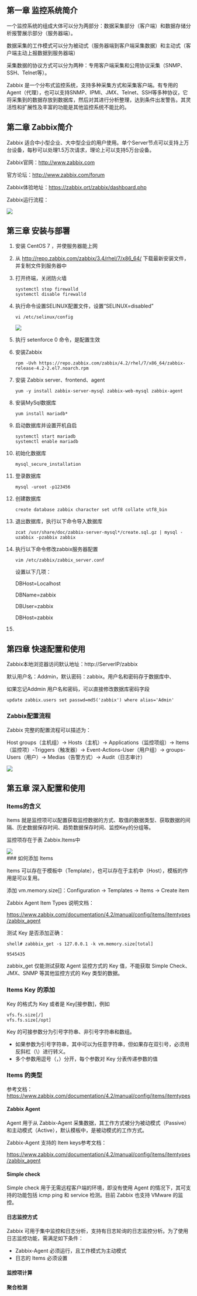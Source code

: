 ## 第一章 监控系统简介

一个监控系统的组成大体可以分为两部分：数据采集部分（客户端）和数据存储分析报警展示部分（服务器端）。

数据采集的工作模式可以分为被动式（服务器端到客户端采集数据）和主动式（客户端主动上报数据到服务器端）

采集数据的协议方式可以分为两种：专用客户端采集和公用协议采集（SNMP、SSH、Telnet等）。

Zabbix 是一个分布式监控系统，支持多种采集方式和采集客户端。有专用的Agent（代理），也可以支持SNMP、IPMI、JMX、Telnet、SSH等多种协议，它将采集到的数据存放到数据库，然后对其进行分析整理，达到条件出发警告。其灵活性和扩展性及丰富的功能是其他监控系统不能比的。

## 第二章 Zabbix简介

Zabbix 适合中小型企业、大中型企业的用户使用。单个Server节点可以支持上万台设备，每秒可以处理1.5万次请求，理论上可以支持5万台设备。

Zabbix官网：http://www.zabbix.com

官方论坛：http://www.zabbix.com/forum

Zabbix体验地址：https://zabbix.ort/zabbix/dashboard.php

Zabbix运行流程：

<div>
    <image src="../img/1.png"></image>
</div>

## 第三章 安装与部署

1. 安装 CentOS 7 ，并使服务器能上网

2. 从 http://repo.zabbix.com/zabbix/3.4/rhel/7/x86_64/ 下载最新安装文件，并复制文件到服务器中

3. 打开终端，关闭防火墙

   ```
   systemctl stop firewalld
   systemctl disable firewalld
   ```

4. 执行命令设置SELINUX配置文件，设置“SELINUX=disabled”

   ```
   vi /etc/selinux/config
   ```

   <div>
       <image src="../img/install1.png"></image>
   </div>

5. 执行 setenforce 0 命令，是配置生效

6. 安装Zabbix

   ```
   rpm -Uvh https://repo.zabbix.com/zabbix/4.2/rhel/7/x86_64/zabbix-release-4.2-2.el7.noarch.rpm
   ```

7. 安装 Zabbix server、frontend、agent

   ```
   yum -y install zabbix-server-mysql zabbix-web-mysql zabbix-agent
   ```

8. 安装MySql数据库

   ```
   yum install mariadb*
   ```

9. 启动数据库并设置开机自启

   ```
   systemctl start mariadb
   systemctl enable mariadb
   ```

10. 初始化数据库

    ```
    mysql_secure_installation
    ```

11. 登录数据库

    ```
    mysql -uroot -p123456
    ```

12. 创建数据库

    ```
    create database zabbix character set utf8 collate utf8_bin
    ```

13. 退出数据库，执行以下命令导入数据库

    ```
    zcat /usr/share/doc/zabbix-server-mysql*/create.sql.gz | mysql -uzabbix -pzabbix zabbix
    ```

14. 执行以下命令修改zabbix服务器配置

    ```
    vim /etc/zabbix/zabbix_server.conf
    ```

    设置以下几项：

    DBHost=Localhost

    DBName=zabbix

    DBUser=zabbix

    DBHost=zabbix

15. 

## 第四章 快速配置和使用

Zabbix本地浏览器访问默认地址：http://ServerIP/zabbix

默认用户名：Addmin，默认密码：zabbix。用户名和密码存于数据库中、

如果忘记Addmin 用户名和密码，可以直接修改数据库密码字段

```
update zabbix.users set passwd=md5('zabbix') where alias='Admin'
```

### Zabbix配置流程

Zabbix 完整的配置流程可以描述为：

Host groups（主机组）-> Hosts（主机）-> Applications（监控项组）-> Items（监控项）-Triggers（触发器）-> Event-Actions-User（用户组）-> groups-Users（用户）-> Medias（告警方式）-> Audit（日志审计）

<div>
    <image src="../img/配置流程.jpg"></image>
</div>


## 第五章 深入配置和使用

### Items的含义

Items 就是监控项可以配置获取监控数据的方式、取值的数据类型、获取数据的间隔、历史数据保存时间、趋势数据保存时间、监控Key的分组等。

监控项存在于表 Zabbix.Items中

<div>
    <image src="../img/items.png"></image>
</div>
### 如何添加 Items

Items 可以存在于模板中（Template），也可以存在于主机中（Host），模板的作用是可以复用。

添加 vm.memory.size[]：Configuration -> Templates -> Items -> Create item

Zabbix Agent Item Types 说明文档：

<https://www.zabbix.com/documentation/4.2/manual/config/items/itemtypes/zabbix_agent>

测试 Key 是否添加正确：

```shell
shell# zabbbix_get -s 127.0.0.1 -k vm.memory.size[total]

9545435
```

zabbix_get 仅能测试获取 Agent 监控方式的 Key 值，不能获取 Simple Check、JMX、SNMP 等其他监控方式的 Key 类型的数据。

### Items Key 的添加

Key 的格式为 Key 或者是 Key[接参数]，例如

```
vfs.fs.size[/]
vfs.fs.size[/opt]
```

Key 的可接参数分为引号字符串、非引号字符串和数组。

- 如果参数为引号字符串，其中可以为任意字符串，但如果存在双引号，必须用反斜杠（\）进行转义。
- 多个参数用逗号（，）分开，每个参数对 Key 分表传递参数的值

### Items 的类型

参考文档：<https://www.zabbix.com/documentation/4.2/manual/config/items/itemtypes>

#### Zabbix Agent

Agent 用于从 Zabbix-Agent 采集数据，其工作方式被分为被动模式（Passive）和主动模式（Active），默认模板中，是被动模式的工作方式。

Zabbix-Agent 支持的 Item keys参考文档：

<https://www.zabbix.com/documentation/4.2/manual/config/items/itemtypes/zabbix_agent>

#### Simple check

Simple check 用于无需远程客户端的环境，即没有使用 Agent 的情况下，其可支持的功能包括 icmp ping 和 service 检测。目前 Zabbix 也支持 VMware 的监控。

#### 日志监控方式

Zabbix 可用于集中监控和日志分析，支持有日志轮询的日志监控分析。为了使用日志监控功能，需满足如下条件：

- Zabbix-Agent 必须运行，且工作模式为主动模式
- 日志的 Items 必须设置

#### 监控项计算



#### 聚合检测



